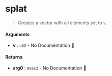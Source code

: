 # splat

>  Creates a vector with all elements set to `v`.

#### Arguments

- **v** : `u32` \- No Documentation 🚧

#### Returns

- **arg0** : `UVec3` \- No Documentation 🚧